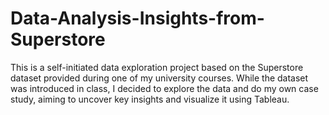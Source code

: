 # Data-Analysis-Insights-from-Superstore
This is a self-initiated data exploration project based on the Superstore dataset provided during one of my university courses. While the dataset was introduced in class, I decided to explore the data and do my own case study, aiming to uncover key insights and visualize it using Tableau.
